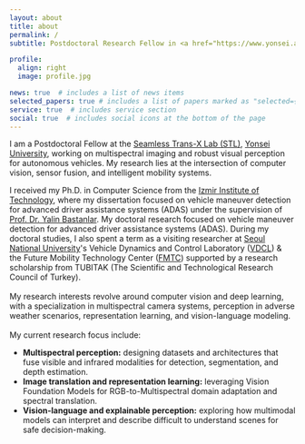 ```yaml
---
layout: about
title: about
permalink: /
subtitle: Postdoctoral Research Fellow in <a href="https://www.yonsei.ac.kr/en_sc/" class="page-description" target="_blank">Yonsei University</a>.

profile:
  align: right
  image: profile.jpg

news: true  # includes a list of news items
selected_papers: true # includes a list of papers marked as "selected={true}"
service: true  # includes service section
social: true  # includes social icons at the bottom of the page
---
```

I am a Postdoctoral Fellow at the [Seamless Trans-X Lab (STL)](http://stl.yonsei.ac.kr/), [Yonsei University](https://www.yonsei.ac.kr/en_sc/), working on multispectral imaging and robust visual perception for autonomous vehicles. My research lies at the intersection of computer vision, sensor fusion, and intelligent mobility systems. 

I received my Ph.D. in Computer Science from the [Izmir Institute of Technology](https://en.iyte.edu.tr/), where my dissertation focused on vehicle maneuver detection for advanced driver assistance systems (ADAS) under the supervision of [Prof. Dr. Yalin Bastanlar](https://ceng.iyte.edu.tr/people/yalin-bastanlar/). My doctoral research focused on vehicle maneuver detection for advanced driver assistance systems (ADAS). During my doctoral studies, I also spent a term as a visiting researcher at [Seoul National University](https://en.snu.ac.kr/)'s Vehicle Dynamics and Control Laboratory ([VDCL](https://vdcl.snu.ac.kr/)) & the Future Mobility Technology Center ([FMTC](https://fmtc.snu.ac.kr/)) supported by a research scholarship from TUBITAK (The Scientific and Technological Research Council of Turkey).
<br><br>
My research interests revolve around computer vision and deep learning, with a specialization in multispectral camera systems, perception in adverse weather scenarios, representation learning, and vision-language modeling.
<br><br>
My current research focus include:
<br>
* **Multispectral perception:** designing datasets and architectures that fuse visible and infrared modalities for detection, segmentation, and depth estimation.
* **Image translation and representation learning:** leveraging Vision Foundation Models for RGB-to-Multispectral domain adaptation and spectral translation.
* **Vision-language and explainable perception:** exploring how multimodal models can interpret and describe difficult to understand scenes for safe decision-making.